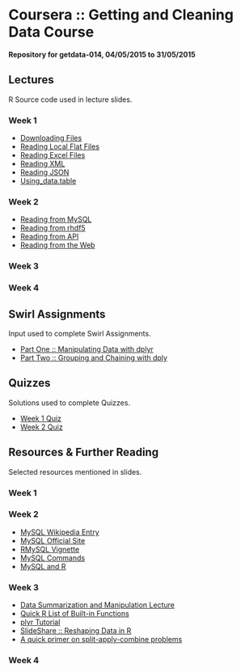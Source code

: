# Coursera :: Getting and Cleaning Data Course #
__Repository for getdata-014, 04/05/2015 to 31/05/2015__

## Lectures ##
R Source code used in lecture slides.

### Week 1 ###
* [Downloading Files](https://github.com/nickhepler/getdata-014/blob/master/lectures/wk1/downloading_files.R)
* [Reading Local Flat Files](https://github.com/nickhepler/getdata-014/blob/master/lectures/wk1/reading_local_flat_files.R)
* [Reading Excel Files](https://github.com/nickhepler/getdata-014/blob/master/lectures/wk1/reading_excel_files.R)
* [Reading XML](https://github.com/nickhepler/getdata-014/blob/master/lectures/wk1/reading_xml.R)
* [Reading JSON](https://github.com/nickhepler/getdata-014/blob/master/lectures/wk1/reading_json.R)
* [Using_data.table](https://github.com/nickhepler/getdata-014/blob/master/lectures/wk1/using_data_table.R)


### Week 2 ###
* [Reading from MySQL](https://github.com/nickhepler/getdata-014/blob/master/lectures/wk2/reading_mySQL.R)
* [Reading from rhdf5](https://github.com/nickhepler/getdata-014/blob/master/lectures/wk2/reading_rhdf5.R)
* [Reading from API](https://github.com/nickhepler/getdata-014/blob/master/lectures/wk2/reading_api.R)
* [Reading from the Web](https://github.com/nickhepler/getdata-014/blob/master/lectures/wk2/reading_web.R)

### Week 3 ###

### Week 4 ###

## Swirl Assignments ##
Input used to complete Swirl Assignments.

* [Part One :: Manipulating Data with dplyr](https://github.com/nickhepler/getdata-014/blob/master/swirl/dplyr_part1.R)
* [Part Two :: Grouping and Chaining with dply](https://github.com/nickhepler/getdata-014/blob/master/swirl/dplyr_part2.R)

## Quizzes ##
Solutions used to complete Quizzes.

* [Week 1 Quiz](https://github.com/nickhepler/getdata-014/blob/master/quizzes/quiz_1.R)
* [Week 2 Quiz](https://github.com/nickhepler/getdata-014/blob/master/quizzes/quiz_2.R)

## Resources & Further Reading ##
Selected resources mentioned in slides.

### Week 1 ###

### Week 2 ###

* [MySQL Wikipedia Entry](https://en.wikipedia.org/wiki/MySQL)
* [MySQL Official Site](http://www.mysql.com/)
* [RMySQL Vignette](http://cran.r-project.org/web/packages/RMySQL/RMySQL.pdf)
* [MySQL Commands](http://www.pantz.org/software/mysql/mysqlcommands.html)
* [MySQL and R](http://www.r-bloggers.com/mysql-and-r/)

### Week 3 ###

* [Data Summarization and Manipulation Lecture](http://www.biostat.jhsph.edu/~ajaffe/lec_winterR/Lecture%202.pdf)
* [Quick R List of Built-in Functions](http://statmethods.net/management/functions.html)
* [plyr Tutorial](http://plyr.had.co.nz/09-user/)
* [SlideShare :: Reshaping Data in R](http://www.slideshare.net/jeffreybreen/reshaping-data-in-r)
* [A quick primer on split-apply-combine problems](http://www.r-bloggers.com/a-quick-primer-on-split-apply-combine-problems/)

### Week 4 ###
